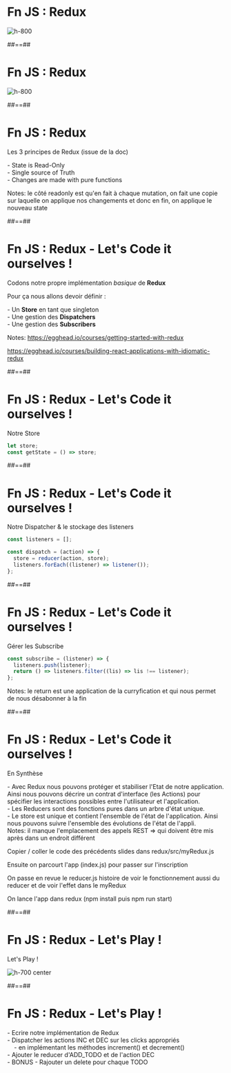 <!-- .slide: class="full-center"-->

# Fn JS : Redux

![h-800](./assets/images/with-without-redux.png)

##==##

<!-- .slide: class="full-center"-->

# Fn JS : Redux

![h-800](./assets/images/big-boss.png)

##==##

<!-- .slide:-->

# Fn JS : Redux

Les 3 principes de Redux (issue de la doc)

<div class="fragment" data-fragment-index="1">
- State is Read-Only
</div>
<div class="fragment" data-fragment-index="2">
- Single source of Truth
</div>
<div class="fragment" data-fragment-index="3">
- Changes are made with pure functions
</div>

Notes:
le côté readonly est qu'en fait à chaque mutation, on fait une copie sur laquelle on applique nos changements et donc en fin, on applique le nouveau state

##==##

<!-- .slide:-->

# Fn JS : Redux - Let's Code it ourselves !

Codons notre propre implémentation _basique_ de **Redux**

Pour ça nous allons devoir définir :

<div class="fragment" data-fragment-index="1">
- Un <b>Store</b> en tant que singleton
</div>
<div class="fragment" data-fragment-index="2">
- Une gestion des <b>Dispatchers</b>
</div>
<div class="fragment" data-fragment-index="3">
- Une gestion des <b>Subscribers</b>
</div>

Notes:
https://egghead.io/courses/getting-started-with-redux

https://egghead.io/courses/building-react-applications-with-idiomatic-redux

##==##

<!-- .slide: class="with-code" -->

# Fn JS : Redux - Let's Code it ourselves !

Notre Store

```javascript
let store;
const getState = () => store;
```

##==##

<!-- .slide: class="with-code" -->

# Fn JS : Redux - Let's Code it ourselves !

Notre Dispatcher & le stockage des listeners

```javascript
const listeners = [];

const dispatch = (action) => {
  store = reducer(action, store);
  listeners.forEach((listener) => listener());
};
```

##==##

<!-- .slide: class="with-code" -->

# Fn JS : Redux - Let's Code it ourselves !

Gérer les Subscribe

```javascript
const subscribe = (listener) => {
  listeners.push(listener);
  return () => listeners.filter((lis) => lis !== listener);
};
```

Notes:
le return est une application de la curryfication et qui nous permet de nous désabonner à la fin

##==##

<!-- .slide:-->

# Fn JS : Redux - Let's Code it ourselves !

En Synthèse

<div class="fragment" data-fragment-index="1">
- Avec Redux nous pouvons protéger et stabiliser l'Etat de notre application. Ainsi nous pouvons décrire un contrat d'interface (les Actions) pour spécifier les interactions possibles entre l'utilisateur et l'application.
</div>
<div class="fragment" data-fragment-index="2">
- Les Reducers sont des fonctions pures dans un arbre d'état unique.
</div>
<div class="fragment" data-fragment-index="3">
- Le store est unique et contient l'ensemble de l'état de l'application. Ainsi nous pouvons suivre l'ensemble des évolutions de l'état de l'appli.
</div>
Notes:
il manque l'emplacement des appels REST => qui doivent être mis après dans un endroit différent

Copier / coller le code des précédents slides dans redux/src/myRedux.js

Ensuite on parcourt l'app (index.js) pour passer sur l'inscription

On passe en revue le reducer.js histoire de voir le fonctionnement aussi du reducer et de voir l'effet dans le myRedux

On lance l'app dans redux (npm install puis npm run start)

##==##

<!-- .slide:-->

# Fn JS : Redux - Let's Play !

Let's Play ! <!-- .element: class="text-center" -->

![h-700 center](./assets/images/lets-play.png)

##==##

<!-- .slide:-->

# Fn JS : Redux - Let's Play !

<div class="fragment" data-fragment-index="1">
- Ecrire notre implémentation de Redux
</div>
<div class="fragment" data-fragment-index="2">
- Dispatcher les actions INC et DEC sur les clicks appropriés <br>
&nbsp;&nbsp;&nbsp;&nbsp;- en implémentant les méthodes increment() et decrement()
</div>
<div class="fragment" data-fragment-index="3">
- Ajouter le reducer d'ADD_TODO et de l'action DEC
</div>
<div class="fragment" data-fragment-index="4">
- BONUS - Rajouter un delete pour chaque TODO
</div>

